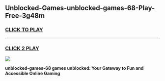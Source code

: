 
## Unblocked-Games-unblocked-games-68-Play-Free-3g48m
<h3>
<a href="https://premium76.site?title=unblocked-games-68&ref=20M">CLICK TO PLAY</a></h3>
<hr>

<h3>
<a href="https://premium76.site?title=unblocked-games-68&ref=20M">CLICK 2 PLAY</a>
  
</h3>

<a href="https://premium76.site?title=unblocked-games-68&ref=19M"><img src="https://clearcache.store/games.png"></a>


**unblocked-games-68 games unblocked: Your Gateway to Fun and Accessible Online Gaming**
